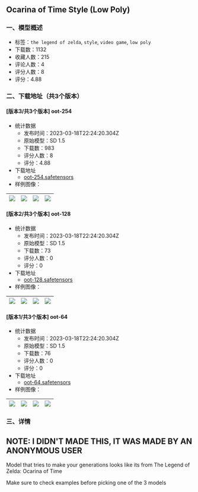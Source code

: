 ## Ocarina of Time Style (Low Poly)
### 一、模型概述

- 标签：`the legend of zelda`, `style`, `video game`, `low poly`
- 下载数：1132
- 收藏人数：215
- 评论人数：4
- 评分人数：8
- 评分：4.88

### 二、下载地址（共3个版本）

#### [版本3/共3个版本] oot-254

- 统计数据
  - 发布时间：2023-03-18T22:24:20.304Z
  - 原始模型：SD 1.5
  - 下载数：983
  - 评分人数：8
  - 评分：4.88
- 下载地址
  - [oot-254.safetensors](https://civitai.com/api/download/models/23655)
- 样例图像：

| <img src="https://image.civitai.com/xG1nkqKTMzGDvpLrqFT7WA/8cf598f7-0ff8-457a-a4c4-94b453958a00/width=450/256430.jpeg" /> | <img src="https://image.civitai.com/xG1nkqKTMzGDvpLrqFT7WA/b14f677c-2a8b-40ea-e704-3164a441b200/width=450/256435.jpeg" /> | <img src="https://image.civitai.com/xG1nkqKTMzGDvpLrqFT7WA/7625937d-0600-4dd5-3497-b1ecb8a2b100/width=450/256434.jpeg" /> | <img src="https://image.civitai.com/xG1nkqKTMzGDvpLrqFT7WA/60ccd3b2-d86a-478e-d6a5-4365afc56b00/width=450/256433.jpeg" /> |
| ---- | ---- | ---- | ---- |

#### [版本2/共3个版本] oot-128

- 统计数据
  - 发布时间：2023-03-18T22:24:20.304Z
  - 原始模型：SD 1.5
  - 下载数：73
  - 评分人数：0
  - 评分：0
- 下载地址
  - [oot-128.safetensors](https://civitai.com/api/download/models/23656)
- 样例图像：

| <img src="https://image.civitai.com/xG1nkqKTMzGDvpLrqFT7WA/e905c126-c906-400b-9483-731754f58400/width=450/256441.jpeg" /> | <img src="https://image.civitai.com/xG1nkqKTMzGDvpLrqFT7WA/6f7f4564-e9a6-406e-ec98-22d5bbe3cf00/width=450/256440.jpeg" /> | <img src="https://image.civitai.com/xG1nkqKTMzGDvpLrqFT7WA/848eed19-6bd6-48ca-eba8-1fe747095100/width=450/256439.jpeg" /> | <img src="https://image.civitai.com/xG1nkqKTMzGDvpLrqFT7WA/666d6c0f-81a9-4187-c473-ee6222478b00/width=450/256438.jpeg" /> |
| ---- | ---- | ---- | ---- |

#### [版本1/共3个版本] oot-64

- 统计数据
  - 发布时间：2023-03-18T22:24:20.304Z
  - 原始模型：SD 1.5
  - 下载数：76
  - 评分人数：0
  - 评分：0
- 下载地址
  - [oot-64.safetensors](https://civitai.com/api/download/models/23657)
- 样例图像：

| <img src="https://image.civitai.com/xG1nkqKTMzGDvpLrqFT7WA/631c048f-7604-4a7b-c20a-29541328da00/width=450/256447.jpeg" /> | <img src="https://image.civitai.com/xG1nkqKTMzGDvpLrqFT7WA/0f6b7b4a-0322-411c-044a-952fb1d17800/width=450/256446.jpeg" /> | <img src="https://image.civitai.com/xG1nkqKTMzGDvpLrqFT7WA/2822efab-71dc-4772-f191-0f3c16d28f00/width=450/256445.jpeg" /> | <img src="https://image.civitai.com/xG1nkqKTMzGDvpLrqFT7WA/98cf07ff-6c1d-46e4-2658-cc64c6018200/width=450/256444.jpeg" /> |
| ---- | ---- | ---- | ---- |


### 三、详情
<h2><strong>NOTE: I DIDN'T MADE THIS, IT WAS MADE BY AN ANONYMOUS USER</strong></h2><p></p><p>Model that tries to make your generations looks like its from The Legend of Zelda: Ocarina of Time</p><p></p><p>Make sure to check examples before picking one of the 3 models</p>